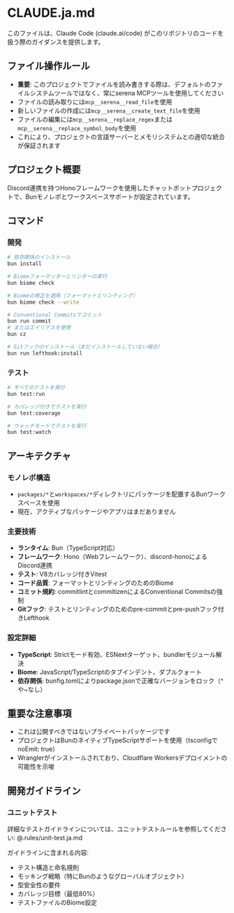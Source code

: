 # CLAUDE.ja.md

このファイルは、Claude Code (claude.ai/code) がこのリポジトリのコードを扱う際のガイダンスを提供します。

## ファイル操作ルール
- **重要**: このプロジェクトでファイルを読み書きする際は、デフォルトのファイルシステムツールではなく、常にserena MCPツールを使用してください
- ファイルの読み取りには`mcp__serena__read_file`を使用
- 新しいファイルの作成には`mcp__serena__create_text_file`を使用
- ファイルの編集には`mcp__serena__replace_regex`または`mcp__serena__replace_symbol_body`を使用
- これにより、プロジェクトの言語サーバーとメモリシステムとの適切な統合が保証されます

## プロジェクト概要

Discord連携を持つHonoフレームワークを使用したチャットボットプロジェクトで、Bunモノレポとワークスペースサポートが設定されています。

## コマンド

### 開発
```bash
# 依存関係のインストール
bun install

# Biomeフォーマッターとリンターの実行
bun biome check

# Biomeの修正を適用（フォーマットとリンティング）
bun biome check --write

# Conventional Commitsでコミット
bun run commit
# またはエイリアスを使用
bun cz

# Gitフックのインストール（まだインストールしていない場合）
bun run lefthook:install
```

### テスト
```bash
# すべてのテストを実行
bun test:run

# カバレッジ付きでテストを実行
bun test:coverage

# ウォッチモードでテストを実行
bun test:watch
```

## アーキテクチャ

### モノレポ構造
- `packages/*`と`workspaces/*`ディレクトリにパッケージを配置するBunワークスペースを使用
- 現在、アクティブなパッケージやアプリはまだありません

### 主要技術
- **ランタイム**: Bun（TypeScript対応）
- **フレームワーク**: Hono（Webフレームワーク）、discord-honoによるDiscord連携
- **テスト**: V8カバレッジ付きVitest
- **コード品質**: フォーマットとリンティングのためのBiome
- **コミット規約**: commitlintとcommitizenによるConventional Commitsの強制
- **Gitフック**: テストとリンティングのためのpre-commitとpre-pushフック付きLefthook

### 設定詳細
- **TypeScript**: Strictモード有効、ESNextターゲット、bundlerモジュール解決
- **Biome**: JavaScript/TypeScriptのタブインデント、ダブルクォート
- **依存関係**: bunfig.tomlによりpackage.jsonで正確なバージョンをロック（^や~なし）

## 重要な注意事項
- これは公開すべきではないプライベートパッケージです
- プロジェクトはBunのネイティブTypeScriptサポートを使用（tsconfigでnoEmit: true）
- Wranglerがインストールされており、Cloudflare Workersデプロイメントの可能性を示唆

## 開発ガイドライン

### ユニットテスト
詳細なテストガイドラインについては、ユニットテストルールを参照してください: @.rules/unit-test.ja.md

ガイドラインに含まれる内容:
- テスト構造と命名規則
- モッキング戦略（特にBunのようなグローバルオブジェクト）
- 型安全性の要件
- カバレッジ目標（最低80%）
- テストファイルのBiome設定